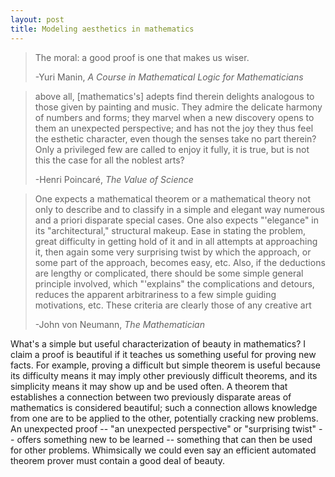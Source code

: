 ```yaml
---
layout: post
title: Modeling aesthetics in mathematics
---
```


>The moral: a good proof is one that makes us wiser.
>
>-Yuri Manin, _A Course in Mathematical Logic for Mathematicians_

>above all, [mathematics's] adepts find therein delights analogous to those
>given by
>painting and music. They admire the delicate harmony of numbers and forms; they
>marvel when a new discovery opens to them an unexpected perspective; and has
>not the joy they thus feel the esthetic character, even though the senses take
>no part therein? Only a privileged few are called to enjoy it fully, it is
>true, but is not this the case for all the noblest arts?
>
>-Henri Poincaré, _The Value of Science_

>One expects a mathematical theorem or a mathematical theory not only to
>describe and to classify in a simple and elegant way numerous and a priori
>disparate special cases. One also expects "'elegance" in its "architectural,"
>structural makeup. Ease in stating the problem, great difficulty in getting
>hold of it and in all attempts at approaching it, then again some very
>surprising twist by which the approach, or some part of the approach, becomes
>easy, etc. Also, if the deductions are lengthy or complicated, there should be
>some simple general principle involved, which "'explains" the complications and
>detours, reduces the apparent arbitrariness to a few simple guiding
>motivations, etc. These criteria are clearly those of any creative art
>
>-John von Neumann, _The Mathematician_

What's a simple but useful characterization of beauty in mathematics?
I claim a proof is beautiful if it teaches us something useful for proving new
facts.
For example, proving a difficult but simple theorem is useful because its
difficulty means it may imply other previously difficult theorems, and its
simplicity means it may show up and be used often.
A theorem that establishes a connection between two previously disparate areas
of mathematics is considered beautiful;
such a connection allows knowledge from one are to be applied to the other,
potentially cracking new problems.
An unexpected proof -- "an unexpected perspective" or "surprising twist" --
offers something new to be learned -- something that can
then be used for other problems.
Whimsically we could even say an efficient automated theorem prover must
contain a good deal of beauty.

